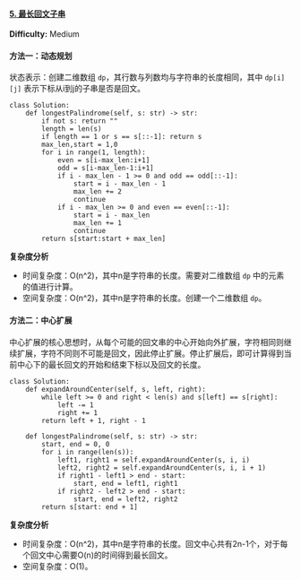 #### [5. 最长回文子串](https://leetcode-cn.com/problems/longest-palindromic-substring/)

**Difficulty:** Medium

#### 

#### 方法一：动态规划

状态表示：创建二维数组 `dp`，其行数与列数均与字符串的长度相同，其中 `dp[i][j]` 表示下标从i到j的子串是否是回文。

```
class Solution:
    def longestPalindrome(self, s: str) -> str:
        if not s: return ""
        length = len(s)
        if length == 1 or s == s[::-1]: return s
        max_len,start = 1,0
        for i in range(1, length):
            even = s[i-max_len:i+1]
            odd = s[i-max_len-1:i+1]
            if i - max_len - 1 >= 0 and odd == odd[::-1]:
                start = i - max_len - 1
                max_len += 2
                continue
            if i - max_len >= 0 and even == even[::-1]:
                start = i - max_len
                max_len += 1
                continue
        return s[start:start + max_len]
```

**复杂度分析**

- 时间复杂度：O(n^2)，其中n是字符串的长度。需要对二维数组 `dp` 中的元素的值进行计算。
- 空间复杂度：O(n^2)，其中n是字符串的长度。创建一个二维数组 `dp`。

#### 

#### 方法二：中心扩展

中心扩展的核心思想时，从每个可能的回文串的中心开始向外扩展，字符相同则继续扩展，字符不同则不可能是回文，因此停止扩展。停止扩展后，即可计算得到当前中心下的最长回文的开始和结束下标以及回文的长度。

```
class Solution:
    def expandAroundCenter(self, s, left, right):
        while left >= 0 and right < len(s) and s[left] == s[right]:
            left -= 1
            right += 1
        return left + 1, right - 1

    def longestPalindrome(self, s: str) -> str:
        start, end = 0, 0
        for i in range(len(s)):
            left1, right1 = self.expandAroundCenter(s, i, i)
            left2, right2 = self.expandAroundCenter(s, i, i + 1)
            if right1 - left1 > end - start:
                start, end = left1, right1
            if right2 - left2 > end - start:
                start, end = left2, right2
        return s[start: end + 1]

```

**复杂度分析**

- 时间复杂度：O(n^2)，其中n是字符串的长度。回文中心共有2n-1个，对于每个回文中心需要O(n)的时间得到最长回文。
- 空间复杂度：O(1)。